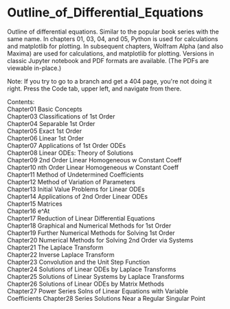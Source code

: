 # Outline_of_Differential_Equations
Outline of differential equations. Similar to the popular book series with the same name. In chapters 01, 03, 04, and 05, Python is used for calculations and matplotlib for plotting. In subsequent chapters, Wolfram Alpha (and also Maxima) are used for calculations, and matplotlib for plotting. Versions in classic Jupyter notebook and PDF formats are available.  (The PDFs are viewable in-place.)

Note: If you try to go to a branch and get a 404 page, you're not doing it right. Press the Code tab, upper left, and navigate from there.  

Contents:  
Chapter01 Basic Concepts  
Chapter03 Classifications of 1st Order  
Chapter04 Separable 1st Order  
Chapter05 Exact 1st Order  
Chapter06 Linear 1st Order  
Chapter07 Applications of 1st Order ODEs    
Chapter08 Linear ODEs: Theory of Solutions    
Chapter09 2nd Order Linear Homogeneous w Constant Coeff  
Chapter10 nth Order Linear Homogeneous w Constant Coeff  
Chapter11 Method of Undetermined Coefficients  
Chapter12 Method of Variation of Parameters   
Chapter13 Initial Value Problems for Linear ODEs  
Chapter14 Applications of 2nd Order Linear ODEs  
Chapter15 Matrices  
Chapter16 e^At  
Chapter17 Reduction of Linear Differential Equations  
Chapter18 Graphical and Numerical Methods for 1st Order  
Chapter19 Further Numerical Methods for Solving 1st Order  
Chapter20 Numerical Methods for Solving 2nd Order via Systems  
Chapter21 The Laplace Transform  
Chapter22 Inverse Laplace Transform  
Chapter23 Convolution and the Unit Step Function  
Chapter24 Solutions of Linear ODEs by Laplace Transforms  
Chapter25 Solutions of Linear Systems by Laplace Transforms  
Chapter26 Solutions of Linear ODEs by Matrix Methods  
Chapter27 Power Series Solns of Linear Equations with Variable Coefficients 
Chapter28 Series Solutions Near a Regular Singular Point  















